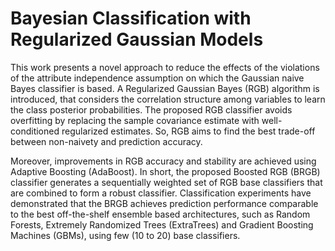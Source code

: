 Bayesian Classification with Regularized Gaussian Models
========================================================

This work presents a novel approach to reduce the effects of the violations of the attribute independence assumption on which the Gaussian naive Bayes classifier is based. A Regularized Gaussian Bayes (RGB) algorithm is introduced, that considers the correlation structure among variables to learn the class posterior probabilities. The proposed RGB classifier avoids overfitting by replacing the sample covariance estimate with well-conditioned regularized estimates. So, RGB aims to find the best trade-off between non-naivety and prediction accuracy.

Moreover, improvements in RGB accuracy and stability are achieved using Adaptive Boosting (AdaBoost). In short, the proposed Boosted RGB (BRGB) classifier generates a sequentially weighted set of RGB base classifiers that are combined to form a robust classifier. Classification experiments have demonstrated that the BRGB achieves prediction performance comparable to the best off-the-shelf ensemble based architectures, such as Random Forests, Extremely Randomized Trees (ExtraTrees) and Gradient Boosting Machines (GBMs), using few (10 to 20) base classifiers.
